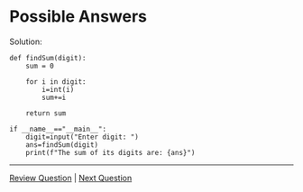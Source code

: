 # Possible Answers

Solution:
```
def findSum(digit):
    sum = 0
    
    for i in digit:
        i=int(i)
        sum+=i
        
    return sum

if __name__=="__main__":
    digit=input("Enter digit: ")
    ans=findSum(digit)
    print(f"The sum of its digits are: {ans}")
```

---
[Review Question](1.Qu-SumOfDigits.md) | [Next Question](../Question%202/2.Qu-ReverseDigits.md)
